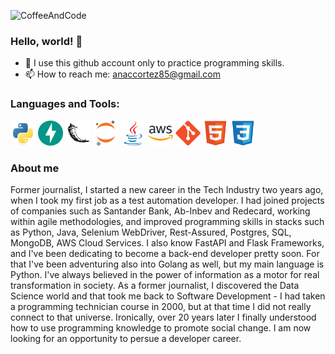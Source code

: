 ![CoffeeAndCode](https://i.imgur.com/tDsRQzJ.jpeg)

### Hello, world! 👋
- :notebook: I use this github account only to practice programming skills.
- :mailbox: How to reach me: anaccortez85@gmail.com

<h3 align="left">Languages and Tools:</h3>
<p align="left"> 
<img src="https://github.com/devicons/devicon/blob/master/icons/python/python-original.svg" alt="python" width="40" height="40"/>
<img src="https://github.com/devicons/devicon/blob/master/icons/fastapi/fastapi-original.svg" alt="fastapi" width="40" height="40"/>
<img src="https://github.com/devicons/devicon/blob/master/icons/flask/flask-original.svg" alt="flask" width="40" height="40"/>
<img src="https://github.com/devicons/devicon/blob/master/icons/jupyter/jupyter-original.svg" alt="jupyter" width="40" height="40"/>
<img src="https://github.com/devicons/devicon/blob/master/icons/java/java-original.svg" alt="java" width="40" height="40"/>
<img src="https://github.com/devicons/devicon/blob/master/icons/amazonwebservices/amazonwebservices-original-wordmark.svg" alt="aws" width="40" height="40"/>
<img src="https://github.com/devicons/devicon/blob/master/icons/git/git-original.svg" alt="git" width="40" height="40"/>
<img src="https://github.com/devicons/devicon/blob/master/icons/html5/html5-original.svg" alt="html" width="40" height="40"/>
<img src="https://github.com/devicons/devicon/blob/master/icons/css3/css3-original.svg" alt="css" width="40" height="40"/>
</p>

### About me
Former journalist, I started a new career in the Tech Industry two years ago, when I took my first job as a test automation developer. I had joined projects of companies such as Santander Bank, Ab-Inbev and Redecard, working within agile methodologies, and improved programming skills in stacks such as Python, Java, Selenium WebDriver, Rest-Assured, Postgres, SQL, MongoDB, AWS Cloud Services.
I also know FastAPI  and Flask Frameworks, and I've been dedicating to become a back-end developer pretty soon. For that I've been adventuring also into Golang as well, but my main language is Python.
I've always believed in the power of information as a motor for real transformation in society. As a former journalist, I discovered the Data Science world and that took me back to Software Development - I had taken a programming technician course in 2000, but at that time I did not really connect to that universe. Ironically, over 20 years later I finally understood how to use programming knowledge to promote social change. I am now looking for an opportunity to persue a developer career.
